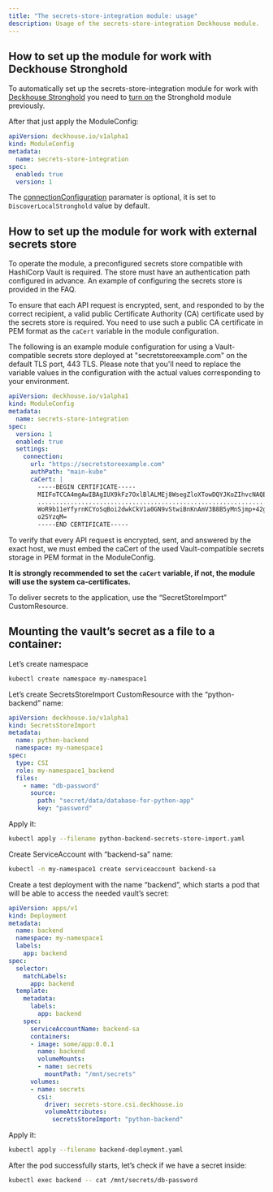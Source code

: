 ```yaml
---
title: "The secrets-store-integration module: usage"
description: Usage of the secrets-store-integration Deckhouse module.
---
```


## How to set up the module for work with Deckhouse Stronghold

To automatically set up the secrets-store-integration module for work with [Deckhouse Stronghold](../../stronghold/) you need to [turn on](../../stronghold/stable/usage.html#how-to-enable-the-module) the Stronghold module previously.

After that just apply the ModuleConfig:

```yaml
apiVersion: deckhouse.io/v1alpha1
kind: ModuleConfig
metadata:
  name: secrets-store-integration
spec:
  enabled: true
  version: 1
```

The [connectionConfiguration](../../secrets-store-integration/stable/configuration.html#parameters-connectionconfiguration) paramater is optional, it is set to `DiscoverLocalStronghold` value by default.

## How to set up the module for work with external secrets store

To operate the module, a preconfigured secrets store compatible with HashiCorp Vault is required. The store must have an authentication path configured in advance. An example of configuring the secrets store is provided in the FAQ.

To ensure that each API request is encrypted, sent, and responded to by the correct recipient, a valid public Certificate Authority (CA) certificate used by the secrets store is required. You need to use such a public CA certificate in PEM format as the `caCert` variable in the module configuration.

The following is an example module configuration for using a Vault-compatible secrets store deployed at "secretstoreexample.com" on the default TLS port, 443 TLS. Please note that you'll need to replace the variable values in the configuration with the actual values corresponding to your environment.

```yaml
apiVersion: deckhouse.io/v1alpha1
kind: ModuleConfig
metadata:
  name: secrets-store-integration
spec:
  version: 1
  enabled: true
  settings:
    connection:
      url: "https://secretstoreexample.com"
      authPath: "main-kube"
      caCert: |
        -----BEGIN CERTIFICATE-----
        MIIFoTCCA4mgAwIBAgIUX9kFz7OxlBlALMEj8WsegZloXTowDQYJKoZIhvcNAQEL
        ................................................................
        WoR9b11eYfyrnKCYoSqBoi2dwkCkV1a0GN9vStwiBnKnAmV3B8B5yMnSjmp+42gt
        o2SYzqM=
        -----END CERTIFICATE-----
```

To verify that every API request is encrypted, sent, and answered by the exact host, we must embed the caCert of the used Vault-compatible secrets storage in PEM format in the ModuleConfig.

**It is strongly recommended to set the `caCert` variable, if not, the module will use the system ca-certificates.**

To deliver secrets to the application, use the “SecretStoreImport” CustomResource.

## Mounting the vault’s secret as a file to a container:

Let’s create namespace

```bash
kubectl create namespace my-namespace1
```

Let’s create SecretsStoreImport CustomResource with the “python-backend” name:

```yaml
apiVersion: deckhouse.io/v1alpha1
kind: SecretsStoreImport
metadata:
  name: python-backend
  namespace: my-namespace1
spec:
  type: CSI
  role: my-namespace1_backend
  files:
    - name: "db-password"
      source:
        path: "secret/data/database-for-python-app"
        key: "password"
```

Apply it:

```bash
kubectl apply --filename python-backend-secrets-store-import.yaml
```

Create ServiceAccount with “backend-sa” name:

```bash
kubectl -n my-namespace1 create serviceaccount backend-sa
```

Create a test deployment with the name “backend”, which starts a pod that will be able to access the needed vault’s secret:

```yaml
apiVersion: apps/v1
kind: Deployment
metadata:
  name: backend
  namespace: my-namespace1
  labels:
    app: backend
spec:
  selector:
    matchLabels:
      app: backend
  template:
    metadata:
      labels:
        app: backend
    spec:
      serviceAccountName: backend-sa
      containers:
      - image: some/app:0.0.1
        name: backend
        volumeMounts:
        - name: secrets
          mountPath: "/mnt/secrets"
      volumes:
      - name: secrets
        csi:
          driver: secrets-store.csi.deckhouse.io
          volumeAttributes:
            secretsStoreImport: "python-backend"
```

Apply it:

```bash
kubectl apply --filename backend-deployment.yaml
```

After the pod successfully starts, let’s check if we have a secret inside:

```bash
kubectl exec backend -- cat /mnt/secrets/db-password
```
